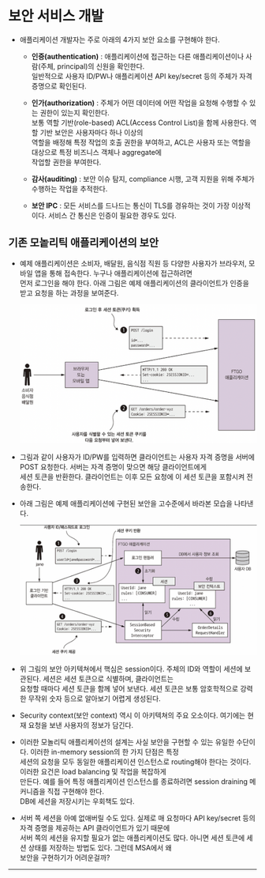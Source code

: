 # 보안 서비스 개발

- 애플리케이션 개발자는 주로 아래의 4가지 보안 요소를 구현해야 한다.

  - **인증(authentication)** : 애플리케이션에 접근하는 다른 애플리케이션이나 사람(주체, principal)의 신원을 확인한다.  
    일반적으로 사용자 ID/PW나 애플리케이션 API key/secret 등의 주체가 자격 증명으로 확인된다.

  - **인가(authorization)** : 주체가 어떤 데이터에 어떤 작업을 요청해 수행할 수 있는 권한이 있는지 확인한다.  
    보통 역할 기반(role-based) ACL(Access Control List)을 함께 사용한다. 역할 기반 보안은 사용자마다 하나 이상의  
    역할을 배정해 특정 작업의 호출 권한을 부여하고, ACL은 사용자 또는 역할을 대상으로 특정 비즈니스 객체나 aggregate에  
    작업할 권한을 부여한다.

  - **감사(auditing)** : 보안 이슈 탐지, compliance 시행, 고객 지원을 위해 주체가 수행하는 작업을 추적한다.

  - **보안 IPC** : 모든 서비스를 드나드는 통신이 TLS를 경유하는 것이 가장 이상적이다. 서비스 간 통신은 인증이 필요한 경우도 있다.

## 기존 모놑리틱 애플리케이션의 보안

- 예제 애플리케이션은 소비자, 배달원, 음식점 직원 등 다양한 사용자가 브라우저, 모바일 앱을 통해 접속한다. 누구나 애플리케이션에 접근하려면  
  먼저 로그인을 해야 한다. 아래 그림은 예제 애플리케이션의 클라이언트가 인증을 받고 요청을 하는 과정을 보여준다.

  ![picture 101](/images/MSAP_PRSD_1.png)

- 그림과 같이 사용자가 ID/PW를 입력하면 클라이언트는 사용자 자격 증명을 서버에 POST 요청한다. 서버는 자격 증명이 맞으면 해당 클라이언트에게  
  세션 토큰을 반환한다. 클라이언트는 이후 모든 요청에 이 세션 토큰을 포함시켜 전송한다.

- 아래 그림은 예제 애플리케이션에 구현된 보안을 고수준에서 바라본 모습을 나타낸다.

  ![picture 102](/images/MSAP_PRSD_2.png)

- 위 그림의 보안 아키텍쳐에서 핵심은 session이다. 주체의 ID와 역할이 세션에 보관된다. 세션은 세션 토큰으로 식별하며, 클라이언트는  
  요청할 때마다 세션 토큰을 함께 넣어 보낸다. 세션 토큰은 보통 암호학적으로 강력한 무작위 숫자 등으로 알아보기 어렵게 생성된다.

- Security context(보안 context) 역시 이 아키텍쳐의 주요 오소이다. 여기에는 현재 요청을 보낸 사용자의 정보가 담긴다.

- 이러한 모놀리틱 애플리케이션의 설계는 사실 보안을 구현할 수 있는 유일한 수단이다. 이러한 in-memory session의 한 가지 단점은 특정  
  세션의 요청을 모두 동일한 애플리케이션 인스턴스로 routing해야 한다는 것이다. 이러한 요건은 load balancing 및 작업을 복잡하게  
  만든다. 예를 들어 특정 애플리케이션 인스턴스를 종료하려면 session draining 메커니즘을 직접 구현해야 한다.  
  DB에 세션을 저장시키는 우회책도 있다.

- 서버 쪽 세션을 아예 없애버릴 수도 있다. 실제로 매 요청마다 API key/secret 등의 자격 증명을 제공하는 API 클라이언트가 있기 때문에  
  서버 쪽의 세션을 유지할 필요가 없는 애플리케이션도 많다. 아니면 세션 토큰에 세션 상태를 저장하는 방법도 있다. 그런데 MSA에서 왜  
  보안을 구현하기가 어려운걸까?

---
